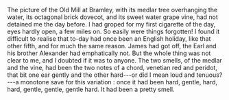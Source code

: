 The picture of the Old Mill at Bramley, with its medlar tree overhanging the water, its octagonal brick dovecot, and its sweet water grape vine, had not detained me the day before. I had groped for my first cigarette of the day, eyes hardly open, a few miles on. So easily were things forgotten! I found it difficult to realise that to-day had once been an English holiday, like that other fifth, and for much the same reason. James had got off, the Earl and his brother Alexander had emphatically not. But the whole thing was not clear to me, and I doubted if it was to anyone. The two smells, of the medlar and the vine, had been the two notes of a chord, venetian red and peridot, that bit one ear gently and the other hard---or did I mean loud and tenuous?---a monotone save for this variation : once it had been hard, gentle, hard, hard, gentle, gentle, gentle hard. It had been a pretty smell. 